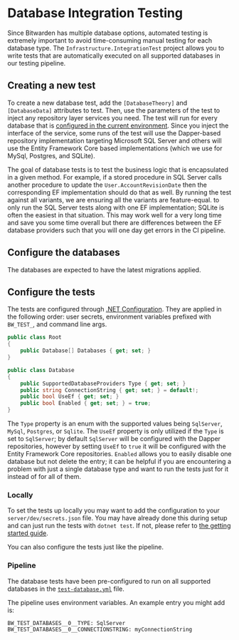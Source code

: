 # Database Integration Testing

Since Bitwarden has multiple database options, automated testing is extremely important to avoid time-consuming manual testing for each database type. The `Infrastructure.IntegrationTest` project allows you to write tests that are automatically executed on all supported databases in our testing pipeline.

## Creating a new test

To create a new database test, add the `[DatabaseTheory]` and `[DatabaseData]` attributes to
test. Then, use the parameters of the test to inject any repository layer services
you need. The test will run for every database that is
[configured in the current environment](#configure-the-tests). Since you inject the interface of the
service, some runs of the test will use the Dapper-based repository implementation targeting
Microsoft SQL Server and others will use the Entity Framework Core based implementations (which we
use for MySql, Postgres, and SQLite).

The goal of database tests is to test the business logic that is encapsulated in a given method. For example, if
a stored procedure in SQL Server calls another procedure to update the
`User.AccountRevisionDate` then the corresponding EF implementation should do that as well. By running the
test against all variants, we are ensuring all the variants are feature-equal.
to only run the SQL Server tests along with one EF implementation; SQLite is often the easiest in
that situation. This may work well for a very long time and save you some time overall but there are
differences between the EF database providers such that you will one day get errors in the CI
pipeline.

## Configure the databases

The databases are expected to have the latest migrations applied.

## Configure the tests

The tests are configured through
[.NET Configuration](https://learn.microsoft.com/en-us/dotnet/core/extensions/configuration). They are applied in the following order: user secrets, environment variables prefixed with `BW_TEST_`, and command
line args.

```csharp
public class Root
{
    public Database[] Databases { get; set; }
}

public class Database
{
    public SupportedDatabaseProviders Type { get; set; }
    public string ConnectionString { get; set; } = default!;
    public bool UseEf { get; set; }
    public bool Enabled { get; set; } = true;
}
```

The `Type` property is an enum with the supported values being `SqlServer`, `MySql`, `Postgres`, or
`Sqlite`. The `UseEf` property is only utilized if the `Type` is set to `SqlServer`; by default
`SqlServer` will be configured with the Dapper repositories, however by setting `UseEf` to `true` it
will be configured with the Entity Framework Core repositories. `Enabled` allows you to easily
disable one database but not delete the entry; it can be helpful if you are encountering a problem
with just a single database type and want to run the tests just for it instead of for all of them.

### Locally

To set the tests up locally you may want to add the configuration to your `server/dev/secrets.json`
file. You may have already done this during setup and can just run the tests with `dotnet test`. If
not, please refer to
[the getting started guide](/getting-started/server/database/ef/#testing-ef-changes).

You can also configure the tests just like the pipeline.

### Pipeline

The database tests have been pre-configured to run on all supported databases in the
[`test-database.yml`](https://github.com/bitwarden/server/blob/main/.github/workflows/test-database.yml)
file.

The pipeline uses environment variables. An example entry you might add is:

```bash
BW_TEST_DATABASES__0__TYPE: SqlServer
BW_TEST_DATABASES__0__CONNECTIONSTRING: myConnectionString
```
